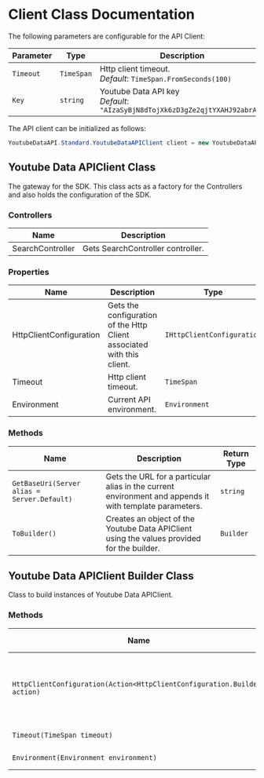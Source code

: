 
# Client Class Documentation

The following parameters are configurable for the API Client:

| Parameter | Type | Description |
|  --- | --- | --- |
| `Timeout` | `TimeSpan` | Http client timeout.<br>*Default*: `TimeSpan.FromSeconds(100)` |
| `Key` | `string` | Youtube Data API key<br>*Default*: `"AIzaSyBjN8dTojXk6zD3gZe2qjtYXAHJ92abrA8"` |

The API client can be initialized as follows:

```csharp
YoutubeDataAPI.Standard.YoutubeDataAPIClient client = new YoutubeDataAPI.Standard.YoutubeDataAPIClient.Builder().Build();
```

## Youtube Data APIClient Class

The gateway for the SDK. This class acts as a factory for the Controllers and also holds the configuration of the SDK.

### Controllers

| Name | Description |
|  --- | --- |
| SearchController | Gets SearchController controller. |

### Properties

| Name | Description | Type |
|  --- | --- | --- |
| HttpClientConfiguration | Gets the configuration of the Http Client associated with this client. | `IHttpClientConfiguration` |
| Timeout | Http client timeout. | `TimeSpan` |
| Environment | Current API environment. | `Environment` |

### Methods

| Name | Description | Return Type |
|  --- | --- | --- |
| `GetBaseUri(Server alias = Server.Default)` | Gets the URL for a particular alias in the current environment and appends it with template parameters. | `string` |
| `ToBuilder()` | Creates an object of the Youtube Data APIClient using the values provided for the builder. | `Builder` |

## Youtube Data APIClient Builder Class

Class to build instances of Youtube Data APIClient.

### Methods

| Name | Description | Return Type |
|  --- | --- | --- |
| `HttpClientConfiguration(Action<HttpClientConfiguration.Builder> action)` | Gets the configuration of the Http Client associated with this client. | `Builder` |
| `Timeout(TimeSpan timeout)` | Http client timeout. | `Builder` |
| `Environment(Environment environment)` | Current API environment. | `Builder` |

